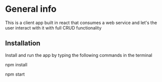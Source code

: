 # General info

 This is a client app built in react that consumes a web service and let's the user interact with it with full CRUD functionality

## Installation

Install and run the app by typing the following commands in the terminal

npm install

npm start
